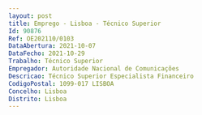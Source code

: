 ```yaml
--- 
layout: post
title: Emprego - Lisboa - Técnico Superior
Id: 90876
Ref: OE202110/0103
DataAbertura: 2021-10-07
DataFecho: 2021-10-29
Trabalho: Técnico Superior
Empregador: Autoridade Nacional de Comunicações
Descricao: Técnico Superior Especialista Financeiro
CodigoPostal: 1099-017 LISBOA
Concelho: Lisboa
Distrito: Lisboa
--- 
```

